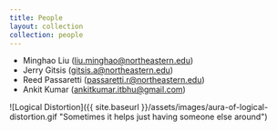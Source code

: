 ```yaml
---
title: People
layout: collection
collection: people
---
```


 - Minghao Liu (liu.minghao@northeastern.edu)
 - Jerry Gitsis (gitsis.a@northeastern.edu)
 - Reed Passaretti (passaretti.r@northeastern.edu)
 - Ankit Kumar (ankitkumar.itbhu@gmail.com)

![Logical Distortion]({{ site.baseurl }}/assets/images/aura-of-logical-distortion.gif "Sometimes it helps just having someone else around")
